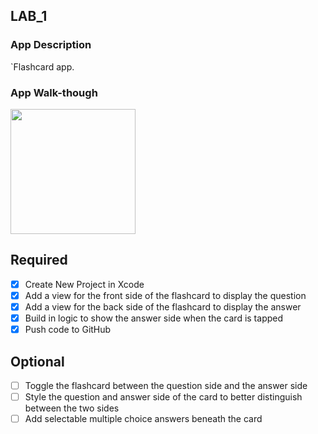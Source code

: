 ## LAB_1

### App Description
`Flashcard app. 

### App Walk-though

<img src="Yhttp://recordit.co/oumkG95NgR" width=200><br>

## Required
- [x] Create New Project in Xcode
- [x] Add a view for the front side of the flashcard to display the question
- [x] Add a view for the back side of the flashcard to display the answer
- [x] Build in logic to show the answer side when the card is tapped
- [x] Push code to GitHub
## Optional
- [ ] Toggle the flashcard between the question side and the answer side
- [ ] Style the question and answer side of the card to better distinguish between the two sides
- [ ] Add selectable multiple choice answers beneath the card

